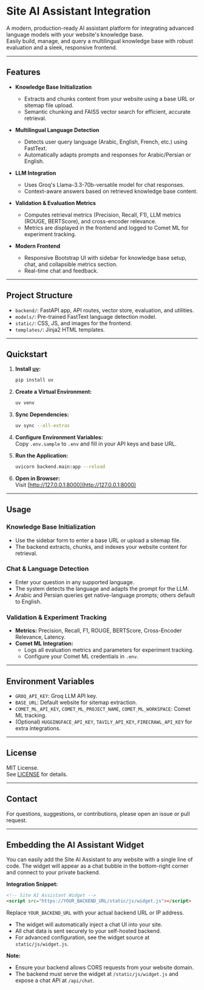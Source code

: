# Site AI Assistant Integration

A modern, production-ready AI assistant platform for integrating advanced language models with your website's knowledge base.  
Easily build, manage, and query a multilingual knowledge base with robust evaluation and a sleek, responsive frontend.

---

## Features

- **Knowledge Base Initialization**
  - Extracts and chunks content from your website using a base URL or sitemap file upload.
  - Semantic chunking and FAISS vector search for efficient, accurate retrieval.

- **Multilingual Language Detection**
  - Detects user query language (Arabic, English, French, etc.) using FastText.
  - Automatically adapts prompts and responses for Arabic/Persian or English.

- **LLM Integration**
  - Uses Groq's Llama-3.3-70b-versatile model for chat responses.
  - Context-aware answers based on retrieved knowledge base content.

- **Validation & Evaluation Metrics**
  - Computes retrieval metrics (Precision, Recall, F1), LLM metrics (ROUGE, BERTScore), and cross-encoder relevance.
  - Metrics are displayed in the frontend and logged to Comet ML for experiment tracking.

- **Modern Frontend**
  - Responsive Bootstrap UI with sidebar for knowledge base setup, chat, and collapsible metrics section.
  - Real-time chat and feedback.

---

## Project Structure

- `backend/`: FastAPI app, API routes, vector store, evaluation, and utilities.
- `models/`: Pre-trained FastText language detection model.
- `static/`: CSS, JS, and images for the frontend.
- `templates/`: Jinja2 HTML templates.

---

## Quickstart

1. **Install [uv](https://github.com/astral-sh/uv):**
   ```bash
   pip install uv
   ```

2. **Create a Virtual Environment:**
   ```bash
   uv venv
   ```

3. **Sync Dependencies:**
   ```bash
   uv sync --all-extras
   ```

4. **Configure Environment Variables:**  
   Copy `.env.sample` to `.env` and fill in your API keys and base URL.

5. **Run the Application:**
   ```bash
   uvicorn backend.main:app --reload
   ```

6. **Open in Browser:**  
   Visit [http://127.0.0.1:8000](http://127.0.0.1:8000)

---

## Usage

### Knowledge Base Initialization

- Use the sidebar form to enter a base URL or upload a sitemap file.
- The backend extracts, chunks, and indexes your website content for retrieval.

### Chat & Language Detection

- Enter your question in any supported language.
- The system detects the language and adapts the prompt for the LLM.
- Arabic and Persian queries get native-language prompts; others default to English.

### Validation & Experiment Tracking

- **Metrics:** Precision, Recall, F1, ROUGE, BERTScore, Cross-Encoder Relevance, Latency.
- **Comet ML Integration:**  
  - Logs all evaluation metrics and parameters for experiment tracking.
  - Configure your Comet ML credentials in `.env`.

---

## Environment Variables

- `GROQ_API_KEY`: Groq LLM API key.
- `BASE_URL`: Default website for sitemap extraction.
- `COMET_ML_API_KEY`, `COMET_ML_PROJECT_NAME`, `COMET_ML_WORKSPACE`: Comet ML tracking.
- (Optional) `HUGGINGFACE_API_KEY`, `TAVILY_API_KEY`, `FIRECRAWL_API_KEY` for extra integrations.

---

## License

MIT License.  
See [LICENSE](LICENSE) for details.

---

## Contact

For questions, suggestions, or contributions, please open an issue or pull request.

---

## Embedding the AI Assistant Widget

You can easily add the Site AI Assistant to any website with a single line of code. The widget will appear as a chat bubble in the bottom-right corner and connect to your private backend.

**Integration Snippet:**

```html
<!-- Site AI Assistant Widget -->
<script src="https://YOUR_BACKEND_URL/static/js/widget.js"></script>
```

Replace `YOUR_BACKEND_URL` with your actual backend URL or IP address.

- The widget will automatically inject a chat UI into your site.
- All chat data is sent securely to your self-hosted backend.
- For advanced configuration, see the widget source at `static/js/widget.js`.

**Note:**
- Ensure your backend allows CORS requests from your website domain.
- The backend must serve the widget at `/static/js/widget.js` and expose a chat API at `/api/chat`.
